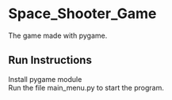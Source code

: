 # Space_Shooter_Game 

The game made with pygame.


## Run Instructions

Install pygame module  
Run the file main_menu.py to start the program.